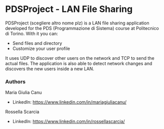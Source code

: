 # PDSProject - LAN File Sharing

PDSProject (scegliere altro nome plz) is a LAN file sharing application developed for the PDS (Programmazione di Sistema) course at Politecnico di Torino. With it you can:
* Send files and directory
* Customize your user profile

It uses UDP to discover other users on the network and TCP to send the actual files. The application is also able to detect network changes and discovers the new users inside a new LAN.

### Authors
Maria Giulia Canu
* LinkedIn: https://www.linkedin.com/in/mariagiuliacanu/

Rossella Scarcia
* LinkedIn: https://www.linkedin.com/in/rossellascarcia/
